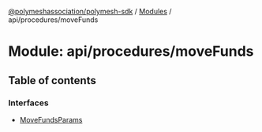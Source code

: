 [@polymeshassociation/polymesh-sdk](../README.md) / [Modules](../modules.md) / api/procedures/moveFunds

# Module: api/procedures/moveFunds

## Table of contents

### Interfaces

- [MoveFundsParams](../interfaces/api_procedures_moveFunds.MoveFundsParams.md)
